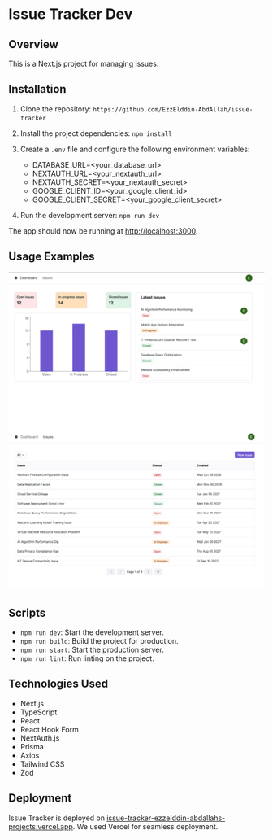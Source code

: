 # Issue Tracker Dev

## Overview

This is a Next.js project for managing issues.

## Installation

1. Clone the repository: `https://github.com/EzzElddin-AbdAllah/issue-tracker`

2. Install the project dependencies: `npm install`

3. Create a `.env` file and configure the following environment variables:

   - DATABASE_URL=<your_database_url>
   - NEXTAUTH_URL=<your_nextauth_url>
   - NEXTAUTH_SECRET=<your_nextauth_secret>
   - GOOGLE_CLIENT_ID=<your_google_client_id>
   - GOOGLE_CLIENT_SECRET=<your_google_client_secret>

4. Run the development server: `npm run dev`

The app should now be running at [http://localhost:3000](http://localhost:3000).

## Usage Examples

![Issue Tracker Dashboard](public/dashboard.png)
![Issue Tracker Issues Page](public/issues.png)

## Scripts

- `npm run dev`: Start the development server.
- `npm run build`: Build the project for production.
- `npm run start`: Start the production server.
- `npm run lint`: Run linting on the project.

## Technologies Used

- Next.js
- TypeScript
- React
- React Hook Form
- NextAuth.js
- Prisma
- Axios
- Tailwind CSS
- Zod

## Deployment

Issue Tracker is deployed on [issue-tracker-ezzelddin-abdallahs-projects.vercel.app](https://https://issue-tracker-ezzelddin-abdallahs-projects.vercel.app). We used Vercel for seamless deployment.
